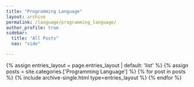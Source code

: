 ```yaml
---
title: "Programming Language"
layout: archive
permalink: /language/programming_language/
author_profile: true
sidebar:
  title: "All Posts"
  nav: "side"

---
```


{% assign entries_layout = page.entries_layout | default: 'list' %}
{% assign posts = site.categories.['Programming Language'] %}
{% for post in posts %} {% include archive-single.html type=entries_layout %} {% endfor %}
